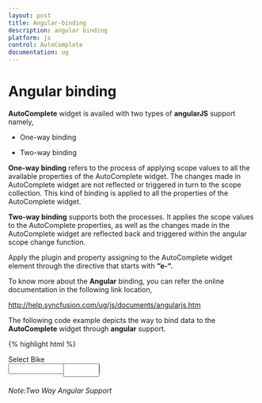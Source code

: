 ```yaml
---
layout: post
title: Angular-binding
description: angular binding
platform: js
control: AutoComplete
documentation: ug
---
```


# Angular binding

**AutoComplete** widget is availed with two types of **angularJS** support namely, 

* One-way binding

* Two-way binding 

**One-way binding** refers to the process of applying scope values to all the available properties of the AutoComplete widget. The changes made in AutoComplete widget are not reflected or triggered in turn to the scope collection. This kind of binding is applied to all the properties of the AutoComplete widget.

**Two-way binding** supports both the processes. It applies the scope values to the AutoComplete properties, as well as the changes made in the AutoComplete widget are reflected back and triggered within the angular scope change function.

Apply the plugin and property assigning to the AutoComplete widget element through the directive that starts with **“e-“.**

To know more about the **Angular** binding, you can refer the online documentation in the following link location,

http://help.syncfusion.com/ug/js/documents/angularjs.htm

The following code example depicts the way to bind data to the **AutoComplete** widget through **angular** support.

{% highlight html %}

<!doctype html>
<html lang="en" ng-app="syncApp">
<head>
    <meta charset="utf-8">
    <title>Essential Studio for JavaScript : AutoComplete - Angular support</title>
	<meta name="viewport" content="width=device-width, initial-scale=1.0" 
    charset="utf-8"  />
        <!--scripts-->
    <link href="http://cdn.syncfusion.com/13.1.0.21/js/web/flat-azure/ej.web.all.min.css" rel="stylesheet" />
        <script src="http://cdn.syncfusion.com/js/assets/external/jquery-1.10.2.min.js"></script>
        <script src="http://cdn.syncfusion.com/js/assets/external/jquery.globalize.min.js"> </script>
        <script src="http://cdn.syncfusion.com/js/assets/external/jquery.easing.1.3.min.js">
        </script>
        <script src="http://cdn.syncfusion.com/js/assets/external/angular.min.js "> </script>
        <script src="http://cdn.syncfusion.com/13.1.0.21/js/web/ej.web.all.min.js">
        </script>
        <script src="http://cdn.syncfusion.com/13.1.0.21/js/ej.widget.angular.min.js">
        </script></head>
    <body ng-controller="AutocompleteCtrl">
        <div class="content-container-fluid">
            <div class="row">
                <div class="cols-sample-area">
                    <div class="" style="width: 40%;height:38px;">
                        <span style="display:block">Select Bike</span>					
                        <div id="control" style="float: left;width:45%">
                            <input type="text" ej-autocomplete e-datasource="dataList" e-value="setValue" />
                            <h6><span style="font-style: italic; font-weight: normal; position: absolute; margin-top: 5px;">Note:Two Way Angular Support</span></h6>
                        </div>
                        <div id="binding" style="float: right;width:45%">
                            <input type="text" name="AutoComplete" class="input ejinputtext" ng-model="setValue" />
                        </div>
                    </div>
                </div>
            </div>
        </div>
        <script type="text/javascript">	
               var carList = [
                    "Audi S6", "Austin-Healey", "Alfa Romeo", "Aston Martin",
                    "BMW 7 ", "Bentley Mulsanne", "Bugatti Veyron",
                    "Chevrolet Camaro", "Cadillac ",
                    "Duesenberg J ", "Dodge Sprinter",
                    "Elantra", "Excavator",
                    "Ford Boss 302", "Ferrari 360", "Ford Thunderbird ",
                    "GAZ Siber",
                    "Honda S2000", "Hyundai Santro",
                    "Isuzu Swift", "Infiniti Skyline",
                    "Jaguar XJS",
                    "Kia Sedona EX", "Koenigsegg Agera",
                    "Lotus Esprit", "Lamborghini Diablo ",
                    "Mercedes-Benz ", "Mercury Coupe", "Maruti Alto 800",
                    "Nissan Qashqai",
                    "Oldsmobile S98", "Opel Superboss",
                    "Porsche 356 ", "Pontiac Sunbird",
                    "Scion SRS/SC/SD", "Saab Sportcombi", "Subaru Sambar", "Suzuki Swift",
                    "Triumph Spitfire ", "Toyota 2000GT",
                    "Volvo P1800", "Volkswagen Shirako"
               ];	
    angular.module('syncApp', ['ejangular'])
         .controller('AutocompleteCtrl', function ($scope) {
             $scope.setValue = "Dodge Sprinter";
             $scope.dataList = carList;
         });
    </script>
    <style type="text/css">
        .control {
            margin-top: 10px;
        }
    .input
    {
        height:27px;
        text-indent: 10px;
        width:81%;
    }

    </style>
</body>
</html>

{% endhighlight %}



The following is the output of **AutoComplete** control with two way **angular binding**.

{% include image.html url="/js/Autocomplete/Angular-binding_images/Angular-binding_img1.png" Caption="AutoComplete with two way angular binding"%}

